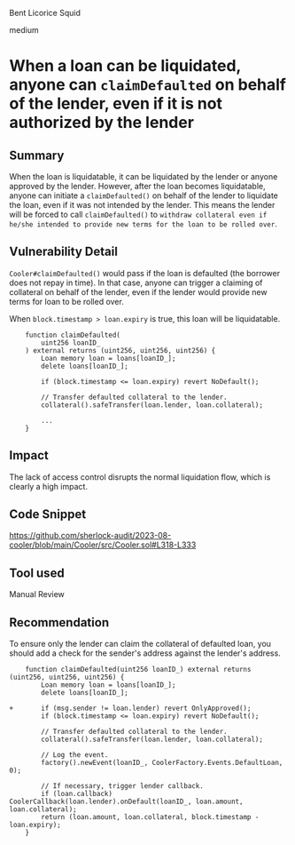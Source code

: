 Bent Licorice Squid

medium

# When a loan can be liquidated, anyone can `claimDefaulted` on behalf of the lender, even if it is not authorized by the lender
## Summary
When the loan is liquidatable, it can be liquidated by the lender or anyone approved by the lender. However, after the loan becomes liquidatable, anyone can initiate a `claimDefaulted()` on behalf of the lender to liquidate the loan, even if it was not intended by the lender. This means the lender will be forced to call `claimDefaulted()` to `withdraw collateral even if he/she intended to provide new terms for the loan to be rolled over`.

## Vulnerability Detail
`Cooler#claimDefaulted()` would pass if the loan is defaulted (the borrower does not repay in time). In that case, anyone can trigger a claiming of collateral on behalf of the lender, even if the lender would provide new terms for loan to be rolled over.

When `block.timestamp > loan.expiry` is true, this loan will be liquidatable.
```solidity
    function claimDefaulted(
        uint256 loanID_
    ) external returns (uint256, uint256, uint256) {
        Loan memory loan = loans[loanID_];
        delete loans[loanID_];

        if (block.timestamp <= loan.expiry) revert NoDefault();

        // Transfer defaulted collateral to the lender.
        collateral().safeTransfer(loan.lender, loan.collateral);

        ...
    }
```

## Impact
The lack of access control disrupts the normal liquidation flow, which is clearly a high impact.

## Code Snippet
https://github.com/sherlock-audit/2023-08-cooler/blob/main/Cooler/src/Cooler.sol#L318-L333

## Tool used
Manual Review

## Recommendation
To ensure only the lender can claim the collateral of defaulted loan, you should add a check for the sender's address against the lender's address.

```solidity
    function claimDefaulted(uint256 loanID_) external returns (uint256, uint256, uint256) {
        Loan memory loan = loans[loanID_];
        delete loans[loanID_];

+       if (msg.sender != loan.lender) revert OnlyApproved();
        if (block.timestamp <= loan.expiry) revert NoDefault();

        // Transfer defaulted collateral to the lender.
        collateral().safeTransfer(loan.lender, loan.collateral);

        // Log the event.
        factory().newEvent(loanID_, CoolerFactory.Events.DefaultLoan, 0);

        // If necessary, trigger lender callback.
        if (loan.callback) CoolerCallback(loan.lender).onDefault(loanID_, loan.amount, loan.collateral);
        return (loan.amount, loan.collateral, block.timestamp - loan.expiry);
    }
```